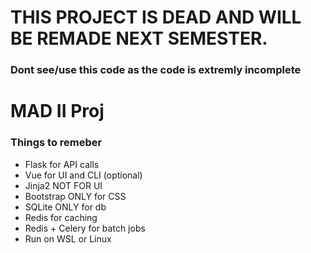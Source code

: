 # THIS PROJECT IS DEAD AND WILL BE REMADE NEXT SEMESTER. 

### Dont see/use this code as the code is extremly incomplete

# MAD II Proj

### Things to remeber

- Flask for API calls
- Vue for UI and CLI (optional)
- Jinja2 NOT FOR UI
- Bootstrap ONLY for CSS
- SQLite ONLY for db
- Redis for caching
- Redis + Celery for batch jobs
- Run on WSL or Linux
